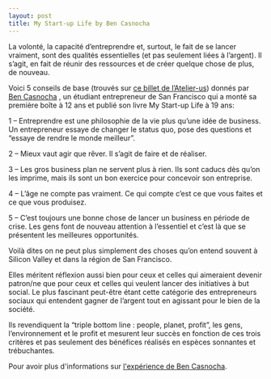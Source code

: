```yaml
---
layout: post
title: My Start-up Life by Ben Casnocha
---
```


La volonté, la capacité d’entreprendre et, surtout, le fait de se lancer vraiment, sont des qualités essentielles (et pas seulement liées à l’argent). Il s’agit, en fait de réunir des ressources et de créer quelque chose de plus, de nouveau.  


Voici 5 conseils de base (trouvés sur <a href="http://www.atelier-us.com/article.php?artid=387&date=2008-02-28">ce billet de l’Atelier-us</a>) donnés par <a href="http://www.casnocha.com/">Ben Casnocha</a> , un étudiant entrepreneur de San Francisco qui a monté sa première boîte à 12 ans et publié son livre My Start-up Life à 19 ans:  


1 – Entreprendre est une philosophie de la vie plus qu’une idée de business. Un entrepreneur essaye de changer le status quo, pose des questions et “essaye de rendre le monde meilleur”.  


2 – Mieux vaut agir que rêver. Il s’agit de faire et de réaliser.  


3 – Les gros business plan ne servent plus à rien. Ils sont caducs dès qu’on les imprime, mais ils sont un bon exercice pour concevoir son entreprise.  


4 – L’âge ne compte pas vraiment. Ce qui compte c’est ce que vous faites et ce que vous produisez.  


5 – C’est toujours une bonne chose de lancer un business en période de crise. Les gens font de nouveau attention à l’essentiel et c’est là que se présentent les meilleures opportunités.  


Voilà dites on ne peut plus simplement des choses qu’on entend souvent à Silicon Valley et dans la région de San Francisco.  


Elles méritent réflexion aussi bien pour ceux et celles qui aimeraient devenir patron/ne que pour ceux et celles qui veulent lancer des initiatives à but social. Le plus fascinant peut-être étant cette catégorie des entrepreneurs sociaux qui entendent gagner de l’argent tout en agissant pour le bien de la société.  


Ils revendiquent la “triple bottom line : people, planet, profit”, les gens, l’environnement et le profit et mesurent leur succès en fonction de ces trois critères et pas seulement des bénéfices réalisés en espèces sonnantes et trébuchantes.  


Pour avoir plus d'informations sur <a href="http://www.mystartuplife.com/">l'expérience de Ben Casnocha</a>.